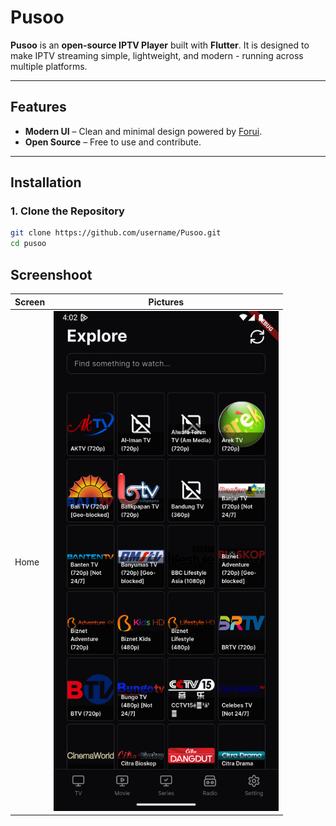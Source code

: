 # Pusoo

**Pusoo** is an **open-source IPTV Player** built with **Flutter**.
It is designed to make IPTV streaming simple, lightweight, and modern - running across multiple platforms.

---

## Features

- **Modern UI** – Clean and minimal design powered by [Forui](https://forui.dev/).
- **Open Source** – Free to use and contribute.

---

## Installation

### 1. Clone the Repository

```bash
git clone https://github.com/username/Pusoo.git
cd pusoo
```

## Screenshoot

  Screen | Pictures
 --- | ---
 Home | <img src="screens/home.png" height= "800"/>